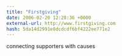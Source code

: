 ```yaml
---
title: "Firstgiving"
date: 2006-02-20 12:28:36 +0000
external-url: http://www.firstgiving.com
hash: 5da14d2991e8dcdcdf6bf4222ee771e2
---
```


connecting supporters with causes
